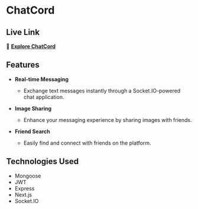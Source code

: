 # ChatCord

## Live Link

📝 **[Explore ChatCord](https://chatcord.pewds.vercel.app/chat)**


## Features

- **Real-time Messaging**
  - Exchange text messages instantly through a Socket.IO-powered chat application.

- **Image Sharing**
  - Enhance your messaging experience by sharing images with friends.

- **Friend Search**
  - Easily find and connect with friends on the platform.

## Technologies Used

- Mongoose
- JWT
- Express
- Next.js
- Socket.IO
